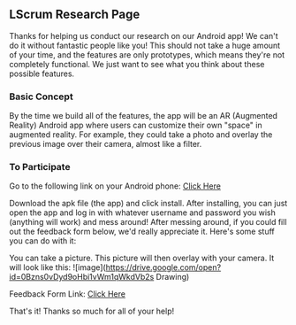 ## LScrum Research Page

Thanks for helping us conduct our research on our Android app!  We can't do it without fantastic people like you!  This should not take a huge amount of your time, and the features are only prototypes, which means they're not completely functional.  We just want to see what you think about these possible features.

### Basic Concept

By the time we build all of the features, the app will be an AR (Augmented Reality) Android app where users can customize their own "space" in augmented reality.  For example, they could take a photo and overlay the previous image over their camera, almost like a filter.

### To Participate

Go to the following link on your Android phone:  [Click Here](https://drive.google.com/open?id=0Bzns0vDyd9oHTHRBQkJjOEIzRk0)


Download the apk file (the app) and click install.  After installing, you can just open the app and log in with whatever username and password you wish (anything will work) and mess around!  After messing around, if you could fill out the feedback form below, we'd really appreciate it.  Here's some stuff you can do with it:


You can take a picture.  This picture will then overlay with your camera.  It will look like this:
![image](https://drive.google.com/open?id=0Bzns0vDyd9oHbi1vWm1qWkdVb2s Drawing)


Feedback Form Link: [Click Here](https://docs.google.com/forms/d/e/1FAIpQLScXmFh0fzvY6BaRjVMVzV6FlbgDlvRfB6FDNv4RdpPdz1oKcQ/viewform?usp=sf_link)


That's it!  Thanks so much for all of your help!


